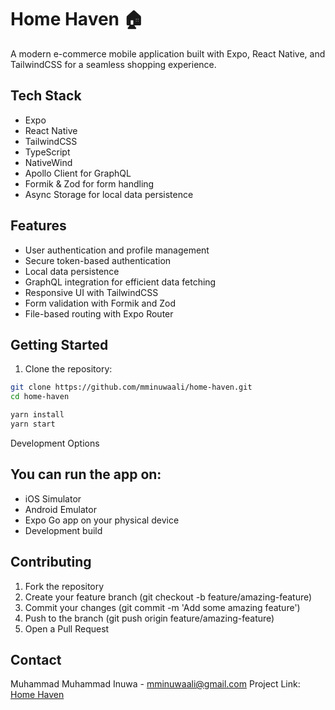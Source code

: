 # Home Haven 🏠

A modern e-commerce mobile application built with Expo, React Native, and TailwindCSS for a seamless shopping experience.

## Tech Stack

- Expo
- React Native
- TailwindCSS
- TypeScript
- NativeWind
- Apollo Client for GraphQL
- Formik & Zod for form handling
- Async Storage for local data persistence

## Features

- User authentication and profile management
- Secure token-based authentication
- Local data persistence
- GraphQL integration for efficient data fetching
- Responsive UI with TailwindCSS
- Form validation with Formik and Zod
- File-based routing with Expo Router

## Getting Started

1. Clone the repository:
```bash
git clone https://github.com/mminuwaali/home-haven.git
cd home-haven

yarn install
yarn start
```

Development Options
## You can run the app on:

- iOS Simulator
- Android Emulator
- Expo Go app on your physical device
- Development build


## Contributing

1. Fork the repository
1. Create your feature branch (git checkout -b feature/amazing-feature)
1. Commit your changes (git commit -m 'Add some amazing feature')
1. Push to the branch (git push origin feature/amazing-feature)
1. Open a Pull Request

## Contact

Muhammad Muhammad Inuwa - [mminuwaali@gmail.com](mailto:mminuwaali@gmail.com)
Project Link: [Home Haven]([https://](https://github.com/mminuwaali/home-haven))

